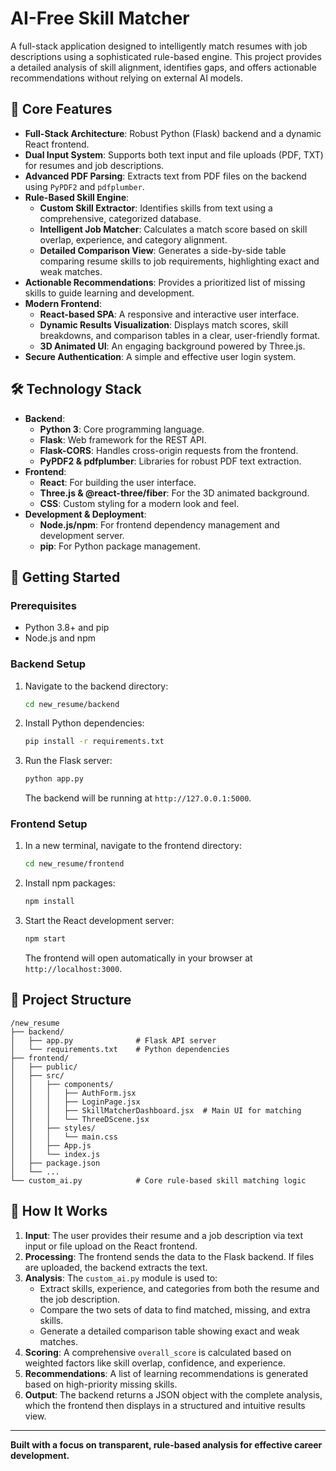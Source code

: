 # AI-Free Skill Matcher

A full-stack application designed to intelligently match resumes with job descriptions using a sophisticated rule-based engine. This project provides a detailed analysis of skill alignment, identifies gaps, and offers actionable recommendations without relying on external AI models.

## 🌟 Core Features

- **Full-Stack Architecture**: Robust Python (Flask) backend and a dynamic React frontend.
- **Dual Input System**: Supports both text input and file uploads (PDF, TXT) for resumes and job descriptions.
- **Advanced PDF Parsing**: Extracts text from PDF files on the backend using `PyPDF2` and `pdfplumber`.
- **Rule-Based Skill Engine**:
    - **Custom Skill Extractor**: Identifies skills from text using a comprehensive, categorized database.
    - **Intelligent Job Matcher**: Calculates a match score based on skill overlap, experience, and category alignment.
    - **Detailed Comparison View**: Generates a side-by-side table comparing resume skills to job requirements, highlighting exact and weak matches.
- **Actionable Recommendations**: Provides a prioritized list of missing skills to guide learning and development.
- **Modern Frontend**:
    - **React-based SPA**: A responsive and interactive user interface.
    - **Dynamic Results Visualization**: Displays match scores, skill breakdowns, and comparison tables in a clear, user-friendly format.
    - **3D Animated UI**: An engaging background powered by Three.js.
- **Secure Authentication**: A simple and effective user login system.

## 🛠 Technology Stack

- **Backend**:
    - **Python 3**: Core programming language.
    - **Flask**: Web framework for the REST API.
    - **Flask-CORS**: Handles cross-origin requests from the frontend.
    - **PyPDF2 & pdfplumber**: Libraries for robust PDF text extraction.
- **Frontend**:
    - **React**: For building the user interface.
    - **Three.js & @react-three/fiber**: For the 3D animated background.
    - **CSS**: Custom styling for a modern look and feel.
- **Development & Deployment**:
    - **Node.js/npm**: For frontend dependency management and development server.
    - **pip**: For Python package management.

## 🚀 Getting Started

### Prerequisites
- Python 3.8+ and pip
- Node.js and npm

### Backend Setup
1.  Navigate to the backend directory:
    ```bash
    cd new_resume/backend
    ```
2.  Install Python dependencies:
    ```bash
    pip install -r requirements.txt
    ```
3.  Run the Flask server:
    ```bash
    python app.py
    ```
    The backend will be running at `http://127.0.0.1:5000`.

### Frontend Setup
1.  In a new terminal, navigate to the frontend directory:
    ```bash
    cd new_resume/frontend
    ```
2.  Install npm packages:
    ```bash
    npm install
    ```
3.  Start the React development server:
    ```bash
    npm start
    ```
    The frontend will open automatically in your browser at `http://localhost:3000`.

## 📁 Project Structure

```
/new_resume
├── backend/
│   ├── app.py              # Flask API server
│   └── requirements.txt    # Python dependencies
├── frontend/
│   ├── public/
│   ├── src/
│   │   ├── components/
│   │   │   ├── AuthForm.jsx
│   │   │   ├── LoginPage.jsx
│   │   │   ├── SkillMatcherDashboard.jsx  # Main UI for matching
│   │   │   └── ThreeDScene.jsx
│   │   ├── styles/
│   │   │   └── main.css
│   │   ├── App.js
│   │   └── index.js
│   ├── package.json
│   └── ...
└── custom_ai.py            # Core rule-based skill matching logic
```

## 🎯 How It Works

1.  **Input**: The user provides their resume and a job description via text input or file upload on the React frontend.
2.  **Processing**: The frontend sends the data to the Flask backend. If files are uploaded, the backend extracts the text.
3.  **Analysis**: The `custom_ai.py` module is used to:
    - Extract skills, experience, and categories from both the resume and the job description.
    - Compare the two sets of data to find matched, missing, and extra skills.
    - Generate a detailed comparison table showing exact and weak matches.
4.  **Scoring**: A comprehensive `overall_score` is calculated based on weighted factors like skill overlap, confidence, and experience.
5.  **Recommendations**: A list of learning recommendations is generated based on high-priority missing skills.
6.  **Output**: The backend returns a JSON object with the complete analysis, which the frontend then displays in a structured and intuitive results view.

---

**Built with a focus on transparent, rule-based analysis for effective career development.**